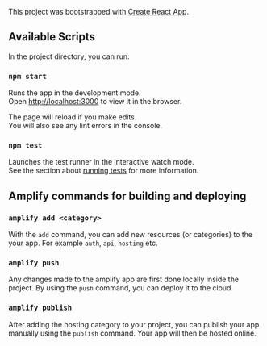 This project was bootstrapped with [Create React App](https://github.com/facebook/create-react-app).

## Available Scripts

In the project directory, you can run:

### `npm start`

Runs the app in the development mode.<br />
Open [http://localhost:3000](http://localhost:3000) to view it in the browser.

The page will reload if you make edits.<br />
You will also see any lint errors in the console.

### `npm test`

Launches the test runner in the interactive watch mode.<br />
See the section about [running tests](https://facebook.github.io/create-react-app/docs/running-tests) for more information.

## Amplify commands for building and deploying

### `amplify add <category>`

With the `add` command, you can add new resources (or categories) to the your app. For example `auth`, `api`, `hosting` etc.

### `amplify push` 

Any changes made to the amplify app are first done locally inside the project. By using the `push` command, you can deploy it to the cloud. 

### `amplify publish`

After adding the hosting category to your project, you can publish your app manually using the `publish` command. Your app will then be hosted online.